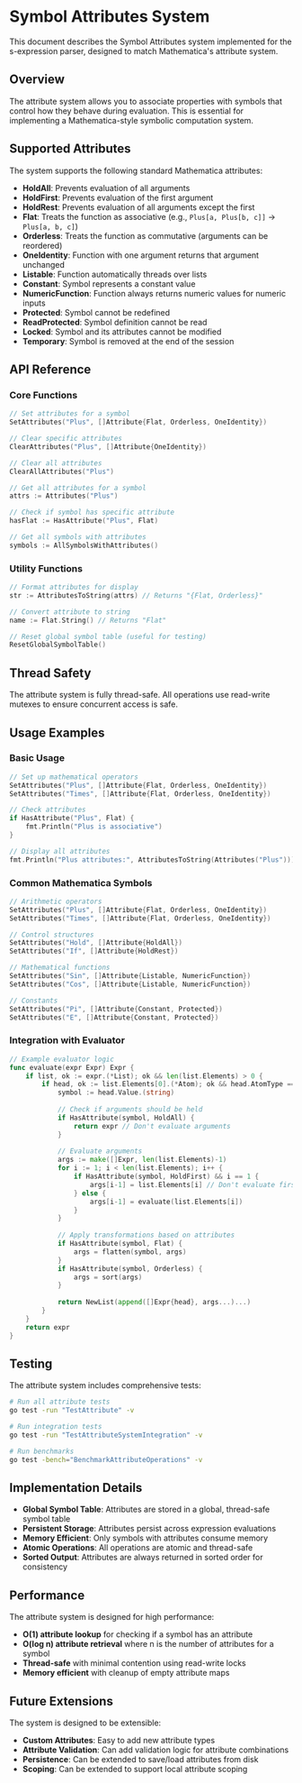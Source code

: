 # Symbol Attributes System

This document describes the Symbol Attributes system implemented for the s-expression parser, designed to match Mathematica's attribute system.

## Overview

The attribute system allows you to associate properties with symbols that control how they behave during evaluation. This is essential for implementing a Mathematica-style symbolic computation system.

## Supported Attributes

The system supports the following standard Mathematica attributes:

- **HoldAll**: Prevents evaluation of all arguments
- **HoldFirst**: Prevents evaluation of the first argument
- **HoldRest**: Prevents evaluation of all arguments except the first
- **Flat**: Treats the function as associative (e.g., `Plus[a, Plus[b, c]]` → `Plus[a, b, c]`)
- **Orderless**: Treats the function as commutative (arguments can be reordered)
- **OneIdentity**: Function with one argument returns that argument unchanged
- **Listable**: Function automatically threads over lists
- **Constant**: Symbol represents a constant value
- **NumericFunction**: Function always returns numeric values for numeric inputs
- **Protected**: Symbol cannot be redefined
- **ReadProtected**: Symbol definition cannot be read
- **Locked**: Symbol and its attributes cannot be modified
- **Temporary**: Symbol is removed at the end of the session

## API Reference

### Core Functions

```go
// Set attributes for a symbol
SetAttributes("Plus", []Attribute{Flat, Orderless, OneIdentity})

// Clear specific attributes
ClearAttributes("Plus", []Attribute{OneIdentity})

// Clear all attributes
ClearAllAttributes("Plus")

// Get all attributes for a symbol
attrs := Attributes("Plus")

// Check if symbol has specific attribute
hasFlat := HasAttribute("Plus", Flat)

// Get all symbols with attributes
symbols := AllSymbolsWithAttributes()
```

### Utility Functions

```go
// Format attributes for display
str := AttributesToString(attrs) // Returns "{Flat, Orderless}"

// Convert attribute to string
name := Flat.String() // Returns "Flat"

// Reset global symbol table (useful for testing)
ResetGlobalSymbolTable()
```

## Thread Safety

The attribute system is fully thread-safe. All operations use read-write mutexes to ensure concurrent access is safe.

## Usage Examples

### Basic Usage

```go
// Set up mathematical operators
SetAttributes("Plus", []Attribute{Flat, Orderless, OneIdentity})
SetAttributes("Times", []Attribute{Flat, Orderless, OneIdentity})

// Check attributes
if HasAttribute("Plus", Flat) {
    fmt.Println("Plus is associative")
}

// Display all attributes
fmt.Println("Plus attributes:", AttributesToString(Attributes("Plus")))
```

### Common Mathematica Symbols

```go
// Arithmetic operators
SetAttributes("Plus", []Attribute{Flat, Orderless, OneIdentity})
SetAttributes("Times", []Attribute{Flat, Orderless, OneIdentity})

// Control structures
SetAttributes("Hold", []Attribute{HoldAll})
SetAttributes("If", []Attribute{HoldRest})

// Mathematical functions
SetAttributes("Sin", []Attribute{Listable, NumericFunction})
SetAttributes("Cos", []Attribute{Listable, NumericFunction})

// Constants
SetAttributes("Pi", []Attribute{Constant, Protected})
SetAttributes("E", []Attribute{Constant, Protected})
```

### Integration with Evaluator

```go
// Example evaluator logic
func evaluate(expr Expr) Expr {
    if list, ok := expr.(*List); ok && len(list.Elements) > 0 {
        if head, ok := list.Elements[0].(*Atom); ok && head.AtomType == SymbolAtom {
            symbol := head.Value.(string)
            
            // Check if arguments should be held
            if HasAttribute(symbol, HoldAll) {
                return expr // Don't evaluate arguments
            }
            
            // Evaluate arguments
            args := make([]Expr, len(list.Elements)-1)
            for i := 1; i < len(list.Elements); i++ {
                if HasAttribute(symbol, HoldFirst) && i == 1 {
                    args[i-1] = list.Elements[i] // Don't evaluate first arg
                } else {
                    args[i-1] = evaluate(list.Elements[i])
                }
            }
            
            // Apply transformations based on attributes
            if HasAttribute(symbol, Flat) {
                args = flatten(symbol, args)
            }
            if HasAttribute(symbol, Orderless) {
                args = sort(args)
            }
            
            return NewList(append([]Expr{head}, args...)...)
        }
    }
    return expr
}
```

## Testing

The attribute system includes comprehensive tests:

```bash
# Run all attribute tests
go test -run "TestAttribute" -v

# Run integration tests
go test -run "TestAttributeSystemIntegration" -v

# Run benchmarks
go test -bench="BenchmarkAttributeOperations" -v
```

## Implementation Details

- **Global Symbol Table**: Attributes are stored in a global, thread-safe symbol table
- **Persistent Storage**: Attributes persist across expression evaluations
- **Memory Efficient**: Only symbols with attributes consume memory
- **Atomic Operations**: All operations are atomic and thread-safe
- **Sorted Output**: Attributes are always returned in sorted order for consistency

## Performance

The attribute system is designed for high performance:

- **O(1) attribute lookup** for checking if a symbol has an attribute
- **O(log n) attribute retrieval** where n is the number of attributes for a symbol
- **Thread-safe** with minimal contention using read-write locks
- **Memory efficient** with cleanup of empty attribute maps

## Future Extensions

The system is designed to be extensible:

- **Custom Attributes**: Easy to add new attribute types
- **Attribute Validation**: Can add validation logic for attribute combinations
- **Persistence**: Can be extended to save/load attributes from disk
- **Scoping**: Can be extended to support local attribute scoping